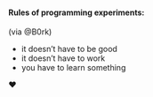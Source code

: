 #### Rules of programming experiments:
(via @B0rk)

- it doesn’t have to be good
- it doesn’t have to work
- you have to learn something

&#9829;
